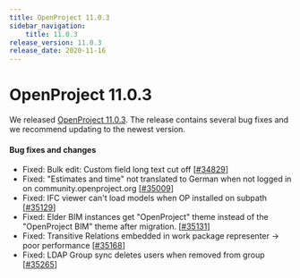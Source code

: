 ```yaml
---
title: OpenProject 11.0.3
sidebar_navigation:
    title: 11.0.3
release_version: 11.0.3
release_date: 2020-11-16
---
```


# OpenProject 11.0.3

We released [OpenProject 11.0.3](https://community.openproject.org/versions/1456).
The release contains several bug fixes and we recommend updating to the newest version.

<!--more-->
#### Bug fixes and changes

- Fixed: Bulk edit: Custom field long text cut off \[[#34829](https://community.openproject.org/wp/34829)\]
- Fixed: "Estimates and time" not translated to German when not logged in on community.openproject.org \[[#35009](https://community.openproject.org/wp/35009)\]
- Fixed: IFC viewer can't load models when OP installed on subpath \[[#35129](https://community.openproject.org/wp/35129)\]
- Fixed: Elder BIM instances get "OpenProject" theme instead of the "OpenProject BIM" theme after migration. \[[#35131](https://community.openproject.org/wp/35131)\]
- Fixed: Transitive Relations embedded in work package representer -> poor performance \[[#35168](https://community.openproject.org/wp/35168)\]
- Fixed: LDAP Group sync deletes users when removed from group \[[#35265](https://community.openproject.org/wp/35265)\]
